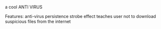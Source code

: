a cool ANTI VIRUS

Features:
anti-virus persistence
strobe effect
teaches user not to download suspicious files from the internet